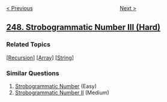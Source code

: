 <!--|This file generated by command(leetcode description); DO NOT EDIT.    |-->
<!--+----------------------------------------------------------------------+-->
<!--|@author    openset <openset.wang@gmail.com>                           |-->
<!--|@link      https://github.com/openset                                 |-->
<!--|@home      https://github.com/openset/leetcode                        |-->
<!--+----------------------------------------------------------------------+-->

[< Previous](../strobogrammatic-number-ii "Strobogrammatic Number II")
　　　　　　　　　　　　　　　　
[Next >](../group-shifted-strings "Group Shifted Strings")

## [248. Strobogrammatic Number III (Hard)](https://leetcode.com/problems/strobogrammatic-number-iii "中心对称数 III")



### Related Topics
  [[Recursion](../../tag/recursion/README.md)]
  [[Array](../../tag/array/README.md)]
  [[String](../../tag/string/README.md)]

### Similar Questions
  1. [Strobogrammatic Number](../strobogrammatic-number) (Easy)
  1. [Strobogrammatic Number II](../strobogrammatic-number-ii) (Medium)
